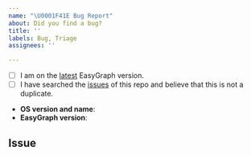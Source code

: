 ```yaml
---
name: "\U0001F41E Bug Report"
about: Did you find a bug?
title: ''
labels: Bug, Triage
assignees: ''

---
```


<!--
  Hi there! Thank you for discovering and submitting an issue.

  Before you submit this; let's make sure of a few things.
  Please make sure the following boxes are ticked if they are correct.
  If not, please try and fulfill these first.
-->

<!-- Checked checkbox should look like this: [x] -->
- [ ] I am on the [latest](https://github.com/easy-graph/Easy-Graph/releases/latest) EasyGraph version.
- [ ] I have searched the [issues](https://github.com/easy-graph/Easy-Graph/issues) of this repo and believe that this is not a duplicate.

<!--
  Once those are done, if you're able to fill in the following list with your information,
  it'd be very helpful to whoever handles the issue.
-->

- **OS version and name**: <!-- Replace with version + name -->
- **EasyGraph version**: <!-- Replace with version -->
<!-- - **Link of a [Gist](https://gist.github.com/) with the contents of your pyproject.toml file**: Gist Link Here -->

## Issue
<!-- Now feel free to write your issue, but please be descriptive! Thanks again 🙌 ❤️ -->
